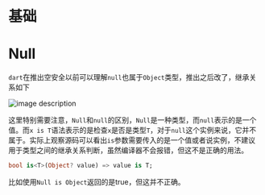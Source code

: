 # 基础





# Null

`dart`在推出空安全以前可以理解`null`也属于`Object`类型，推出之后改了，继承关系如下

![image description](../../imgs/dart_empty.png)

这里特别需要注意，`Null`和`null`的区别，`Null`是一种类型，而`null`表示的是一个值。而`x is T`语法表示的是检查`x`是否是类型`T`，对于`null`这个实例来说，它并不属于。实际上观察源码可以看出`is`参数需要传入的是一个值或者说实例，不建议用于类型之间的继承关系判断，虽然编译器不会报错，但这不是正确的用法。

```dart
bool is<T>(Object? value) => value is T;
```

比如使用`Null is Object`返回的是true，但这并不正确。
